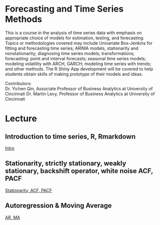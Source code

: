 # Forecasting and Time Series Methods

This is a course in the analysis of time series data with emphasis on appropriate choice of models for estimation, testing, and forecasting. Topics or methodologies covered may include Univariate Box-Jenkins for fitting and forecasting time series; ARIMA models, stationarity and nonstationarity; diagnosing time series models; transformations; forecasting: point and interval forecasts; seasonal time series models; modeling volatility with ARCH, GARCH; modeling time series with trends; and other methods. The R Shiny App development will be covered to help students obtain skills of making prototype of their models and ideas.

Contributors:  
Dr. Yichen Qin, Associate Professor of Business Analytics at University of Cincinnati
Dr. Martin Levy, Professor of Business Analytics at University of Cincinnati

# Lecture

## Introduction to time series, R, Rmarkdown

[Intro](Lecture/0_IntroR.html)

## Stationarity, strictly stationary, weakly stationary, backshift operator, white noise ACF, PACF

[Stationarity, ACF, PACF](Lecture/1_Stationarity_ACF_PACF.html)

## Autoregression & Moving Average

[AR, MA](Lecture/2_AR_MA.html)

<!--- ## ARMA & ARIMA

[ARMA, ARIMA](Lecture/3_ARMA_ARIMA.html)

## Model fitting

[Model fitting](Lecture/4_Model_fitting.html)

## Augmented Dickey-Fuller test (ADF) 

[ADF](Lecture/5_ADF.html)

## Forecast

[Forecast](Lecture/6_Forecast.html)

## Seasonal ARIMA

[Seasonal ARIMA](Lecture/7_Seasonal_ARIMA.html)

## vector autoregressive models (VAR)

[VAR](Lecture/8_VAR.html)

## Cointegration

[Cointegration](Lecture/9_Cointegration.html)

## Beyond ARIMA

[Beyond ARIMA](Lecture/10_Beyond_ARIMA.html)

just ---> 
